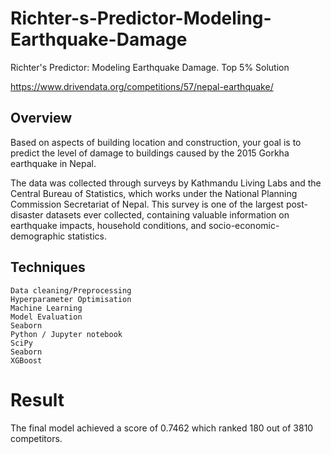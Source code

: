 # Richter-s-Predictor-Modeling-Earthquake-Damage

Richter's Predictor: Modeling Earthquake Damage. Top 5% Solution

https://www.drivendata.org/competitions/57/nepal-earthquake/

## Overview

Based on aspects of building location and construction, your goal is to predict the level of damage to buildings caused by the 2015 Gorkha earthquake in Nepal.

The data was collected through surveys by Kathmandu Living Labs and the Central Bureau of Statistics, which works under the National Planning Commission Secretariat of Nepal. This survey is one of the largest post-disaster datasets ever collected, containing valuable information on earthquake impacts, household conditions, and socio-economic-demographic statistics.

## Techniques

    Data cleaning/Preprocessing
    Hyperparameter Optimisation
    Machine Learning
    Model Evaluation
    Seaborn
    Python / Jupyter notebook
    SciPy
    Seaborn
    XGBoost
    

# Result

The final model achieved a score of 0.7462 which ranked 180 out of 3810 competitors.
